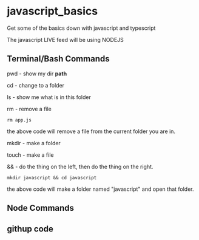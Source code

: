 # javascript_basics
Get some of the basics down with javascript and typescript

The javascript LIVE feed will be using NODEJS

## Terminal/Bash Commands

pwd - show my dir **path**

cd - change to a folder

ls - show me what is in this folder

rm - remove a file
```
rm app.js
```

the above code will remove a file from the current folder you are in.

mkdir - make a folder

touch - make a file

&& - do the thing on the left, then do the thing on the right.
```
mkdir javascript && cd javascript
```

the above code will make a folder named "javascript" and open that folder.

## Node Commands

## githup code
